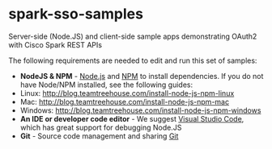 # spark-sso-samples
Server-side (Node.JS) and client-side sample apps demonstrating OAuth2 with Cisco Spark REST APIs

The following requirements are needed to edit and run this set of samples:

* **NodeJS & NPM** - [Node.js](https://nodejs.org) and [NPM](https://www.npmjs.com/) to install dependencies.  If you do not have Node/NPM installed, see the following guides:
 * Linux: http://blog.teamtreehouse.com/install-node-js-npm-linux
 * Mac: http://blog.teamtreehouse.com/install-node-js-npm-mac
 * Windows: http://blog.teamtreehouse.com/install-node-js-npm-windows  
* **An IDE or developer code editor** - We suggest [Visual Studio Code](https://code.visualstudio.com/), which has great support for debugging Node.JS
* **Git** - Source code management and sharing [Git](https://git-scm.com/book/en/v2/Getting-Started-Installing-Git)
